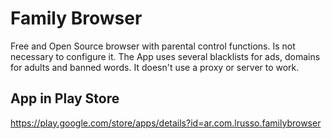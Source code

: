 # Family Browser

Free and Open Source browser with parental control functions. Is not necessary to configure it. The App uses several blacklists for ads, domains for adults and banned words. It doesn't use a proxy or server to work.

## App in Play Store

https://play.google.com/store/apps/details?id=ar.com.lrusso.familybrowser
